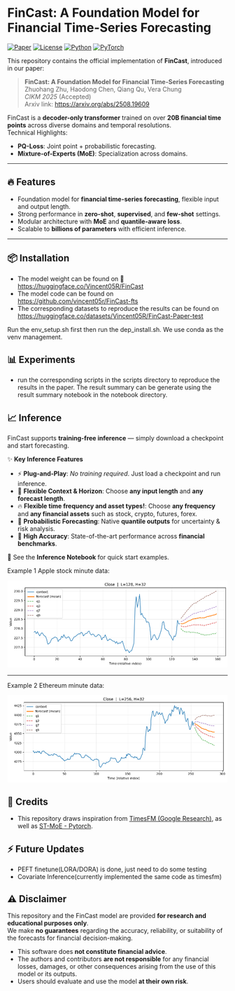# FinCast: A Foundation Model for Financial Time-Series Forecasting

[![Paper](https://img.shields.io/badge/Paper-CIKM%202025-blue)](paper.pdf)
[![License](https://img.shields.io/badge/License-Apache%202.0-green)](LICENSE)
[![Python](https://img.shields.io/badge/python-3.11%2B-blue)]()
[![PyTorch](https://img.shields.io/badge/PyTorch-2.5%2B-orange)]()

This repository contains the official implementation of **FinCast**, introduced in our paper:

> **FinCast: A Foundation Model for Financial Time-Series Forecasting**  
> Zhuohang Zhu, Haodong Chen, Qiang Qu, Vera Chung  
> *CIKM 2025* (Accepted)  
> Arxiv link: https://arxiv.org/abs/2508.19609

FinCast is a **decoder-only transformer** trained on over **20B financial time points** across diverse domains and temporal resolutions.  
Technical Highlights:
- **PQ-Loss**: Joint point + probabilistic forecasting.
- **Mixture-of-Experts (MoE)**: Specialization across domains.

---

## 🔥 Features
- Foundation model for **financial time-series forecasting**, flexible input and output length.
- Strong performance in **zero-shot**, **supervised**, and **few-shot** settings.
- Modular architecture with **MoE** and **quantile-aware loss**.
- Scalable to **billions of parameters** with efficient inference.

---

## 📦 Installation

- The model weight can be found on 🤗 https://huggingface.co/Vincent05R/FinCast
- The model code can be found on https://github.com/vincent05r/FinCast-fts
- The corresponding datasets to reproduce the results can be found on https://huggingface.co/datasets/Vincent05R/FinCast-Paper-test

Run the env_setup.sh first then run the dep_install.sh. We use conda as the venv management.

## 📊 Experiments

- run the corresponding scripts in the scripts directory to reproduce the results in the paper. The result summary can be generate using the result summary notebook in the notebook directory.


## 📈 Inference

FinCast supports **training-free inference** — simply download a checkpoint and start forecasting.  

✨ **Key Inference Features**  
- ⚡ **Plug-and-Play**: *No training required*. Just load a checkpoint and run inference.  
- 📏 **Flexible Context & Horizon**: Choose **any input length** and **any forecast length**.  
- 🔥 **Flexible time frequency and asset types!**: Choose **any frequency** and **any financial assets** such as stock, crypto, futures, forex.  
- 🎲 **Probabilistic Forecasting**: Native **quantile outputs** for uncertainty & risk analysis.  
- 🎯 **High Accuracy**: State-of-the-art performance across **financial benchmarks**.  

📘 See the **Inference Notebook** for quick start examples.  

Example 1 Apple stock minute data:

![alt text](pics/example1_APPL.png)

---


Example 2 Ethereum minute data:

![alt text](pics/example2_ETHUSD.png)


## 🙌 Credits

- This repository draws inspiration from [TimesFM (Google Research)](https://github.com/google-research/timesfm), as well as [ST-MoE - Pytorch](https://github.com/lucidrains/st-moe-pytorch).  


## ⚡ Future Updates

- PEFT finetune(LORA/DORA) is done, just need to do some testing  
- Covariate Inference(currently implemented the same code as timesfm)  



## ⚠️ Disclaimer

This repository and the FinCast model are provided **for research and educational purposes only**.  
We make **no guarantees** regarding the accuracy, reliability, or suitability of the forecasts for financial decision-making.  

- This software does **not constitute financial advice**.  
- The authors and contributors **are not responsible** for any financial losses, damages, or other consequences arising from the use of this model or its outputs.  
- Users should evaluate and use the model **at their own risk**.  
